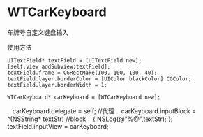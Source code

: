 # WTCarKeyboard
车牌号自定义键盘输入

使用方法

    UITextField* textField = [UITextField new];
    [self.view addSubview:textField];
    textField.frame = CGRectMake(100, 100, 100, 40);
    textField.layer.borderColor = [UIColor blackColor].CGColor;
    textField.layer.borderWidth = 1;
    
    WTCarKeyboard* carKeyboard = [WTCarKeyboard new];
    carKeyboard.delegate = self; //代理
    carKeyboard.inputBlock = ^(NSString* textStr) //block
    {
         NSLog(@"%@",textStr);
    };
    textField.inputView = carKeyboard;

